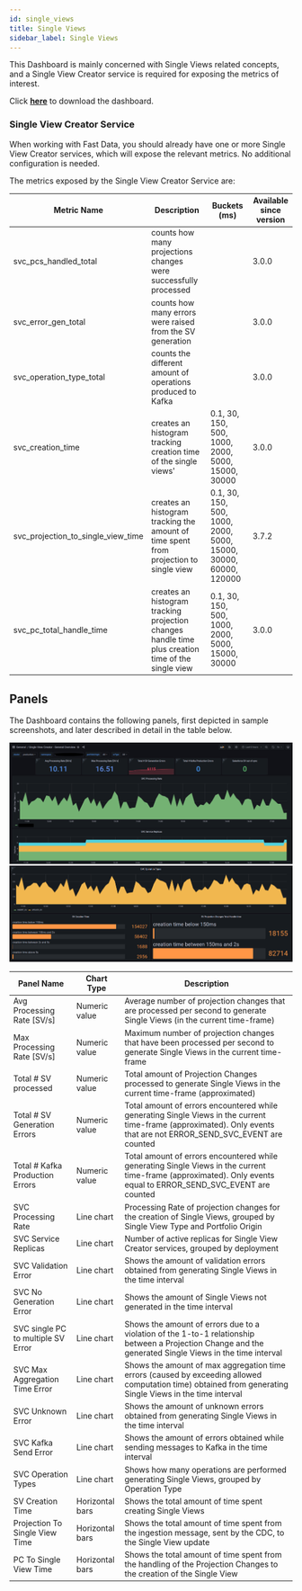 ```yaml
---
id: single_views
title: Single Views
sidebar_label: Single Views
---
```


This Dashboard is mainly concerned with Single Views related concepts, and a Single View Creator service is required for exposing the metrics of interest.

Click <a download target="_blank" href="/docs_files_to_download/single-view-creator.json">**here**</a> to download the dashboard.

### Single View Creator Service

When working with Fast Data, you should already have one or more Single View Creator services, which will expose the relevant metrics. No additional configuration is needed.

The metrics exposed by the Single View Creator Service are:

| Metric Name                        | Description                                                                                        | Buckets (ms)                                                      | Available since version |
|------------------------------------|----------------------------------------------------------------------------------------------------|------------------------------------------------------------------|---------|
| svc_pcs_handled_total              | counts how many projections changes were successfully processed                                    |                                                                  |    3.0.0     |
| svc_error_gen_total                | counts how many errors were raised from the SV generation                                          |                                                                  |    3.0.0     |
| svc_operation_type_total           | counts the different amount of operations produced to Kafka                                        |                                                                  |     3.0.0    |
| svc_creation_time                  | creates an histogram tracking creation time of the single views'                                   | 0.1, 30, 150, 500, 1000, 2000, 5000, 15000, 30000                |    3.0.0     |
| svc_projection_to_single_view_time | creates an histogram tracking the amount of time spent from projection to single view              | 0.1, 30, 150, 500, 1000, 2000, 5000, 15000, 30000, 60000, 120000 |    3.7.2     |
| svc_pc_total_handle_time           | creates an histogram tracking projection changes handle time plus creation time of the single view | 0.1, 30, 150, 500, 1000, 2000, 5000, 15000, 30000                |    3.0.0     |

## Panels

The Dashboard contains the following panels, first depicted in sample screenshots, and later described in detail in the table below.

![single views dashboard - part 1](../../img/dashboards/single_view_creator_1.png)
![single views dashboard - part 2](../../img/dashboards/single_view_creator_2.png)

| Panel Name                         | Chart Type               | Description                              |
|----------------------------------- | ------------------------ | ---------------------------------------- |
| Avg Processing Rate [SV/s]         | Numeric value            | Average number of projection changes that are processed per second to generate Single Views (in the current time-frame)                                              | `svc_pcs_handled_total` |
| Max Processing Rate [SV/s]         | Numeric value            | Maximum number of projection changes that have been processed per second to generate Single Views in the current time-frame                                          | `svc_pcs_handled_total` |
| Total # SV processed               | Numeric value            | Total amount of Projection Changes processed to generate Single Views in the current time-frame (approximated)                                                       | `svc_pcs_handled_total` |
| Total # SV Generation Errors       | Numeric value            | Total amount of errors encountered while generating Single Views in the current time-frame (approximated). Only events that are not ERROR_SEND_SVC_EVENT are counted | `svc_error_gen_total` |
| Total # Kafka Production Errors    | Numeric value            | Total amount of errors encountered while generating Single Views in the current time-frame (approximated). Only events equal to ERROR_SEND_SVC_EVENT are counted     | `svc_operation_type_total` |
| SVC Processing Rate                | Line chart               | Processing Rate of projection changes for the creation of Single Views, grouped by Single View Type and Portfolio Origin                                             | `svc_pcs_handled_total` |
| SVC Service Replicas               | Line chart               | Number of active replicas for Single View Creator services, grouped by deployment                                                                                    | |
| SVC Validation Error               | Line chart               | Shows the amount of validation errors obtained from generating Single Views in the time interval                                                                     | `svc_error_gen_total` |
| SVC No Generation Error            | Line chart               | Shows the amount of Single Views not generated in the time interval                                                                                                  | `svc_error_gen_total` |
| SVC single PC to multiple SV Error | Line chart               | Shows the amount of errors due to a violation of the 1-to-1 relationship between a Projection Change and the generated Single Views in the time interval             | `svc_error_gen_total` |
| SVC Max Aggregation Time Error     | Line chart               | Shows the amount of max aggregation time errors (caused by exceeding allowed computation time) obtained from generating Single Views in the time interval            | `svc_error_gen_total` |
| SVC Unknown Error                  | Line chart               | Shows the amount of unknown errors obtained from generating Single Views in the time interval                                                                        | `svc_error_gen_total` |
| SVC Kafka Send Error               | Line chart               | Shows the amount of errors obtained while sending messages to Kafka in the time interval                                                                             | `svc_error_gen_total` |
| SVC Operation Types                | Line chart               | Shows how many operations are performed generating Single Views, grouped by Operation Type                                                                           | `svc_error_gen_total` |
| SV Creation Time                   | Horizontal bars          | Shows the total amount of time spent creating Single Views                                                         | `svc_creation_time` |
| Projection To Single View Time     | Horizontal bars          | Shows the total amount of time spent from the ingestion message, sent by the CDC, to the Single View update                                          | `svc_pc_total_handle_time` |
| PC To Single View Time             | Horizontal bars          | Shows the total amount of time spent from the handling of the Projection Changes to the creation of the Single View                  | `svc_projection_to_single_view_time` |  

